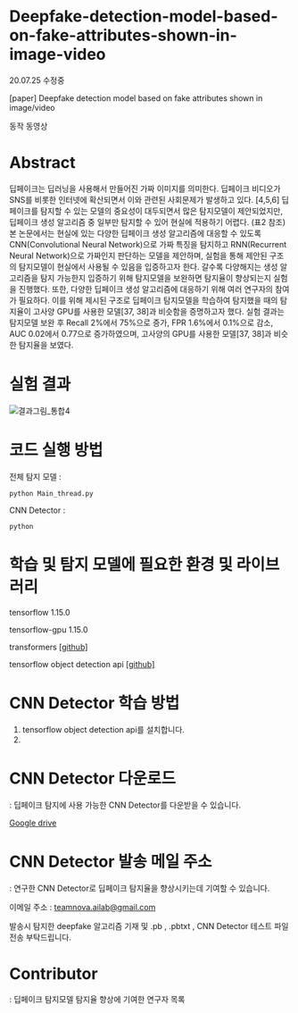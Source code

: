 # Deepfake-detection-model-based-on-fake-attributes-shown-in-image-video
20.07.25 수정중

[paper] Deepfake detection model based on fake attributes shown in image/video

동작 동영상 

# Abstract
딥페이크는 딥러닝을 사용해서 만들어진 가짜 이미지를 의미한다. 딥페이크 비디오가 SNS를 비롯한 인터넷에 확산되면서 이와 관련된 사회문제가 발생하고 있다. [4,5,6] 딥페이크를 탐지할 수 있는 모델의 중요성이 대두되면서 많은 탐지모델이 제안되었지만, 딥페이크 생성 알고리즘 중 일부만 탐지할 수 있어 현실에 적용하기 어렵다. (표2 참조) 본 논문에서는 현실에 있는 다양한 딥페이크 생성 알고리즘에 대응할 수 있도록 CNN(Convolutional Neural Network)으로 가짜 특징을 탐지하고 RNN(Recurrent Neural Network)으로 가짜인지 판단하는 모델을 제안하며, 실험을 통해 제안된 구조의 탐지모델이 현실에서 사용될 수 있음을 입증하고자 한다. 갈수록 다양해지는 생성 알고리즘을 탐지 가능한지 입증하기 위해 탐지모델을 보완하면 탐지율이 향상되는지 실험을 진행했다. 또한, 다양한 딥페이크 생성 알고리즘에 대응하기 위해 여러 연구자의 참여가 필요하다. 이를 위해 제시된 구조로 딥페이크 탐지모델을 학습하여 탐지했을 때의 탐지율이 고사양 GPU를 사용한 모델[37, 38]과 비슷함을 증명하고자 했다. 실험 결과는 탐지모델 보완 후 Recall 2%에서 75%으로 증가, FPR 1.6%에서 0.1%으로 감소, AUC 0.02에서 0.77으로 증가하였으며, 고사양의 GPU를 사용한 모델[37, 38]과 비슷한 탐지율을 보였다. 

# 실험 결과
![결과그림_통합4](https://user-images.githubusercontent.com/44520048/88448935-d94a9900-ce7d-11ea-9f42-93ed932432c9.png)

# 코드 실행 방법

전체 탐지 모델 : 
<pre><code>python Main_thread.py</code></pre>

CNN Detector : 
<pre><code>python </code></pre>



# 학습 및 탐지 모델에 필요한 환경 및 라이브러리

tensorflow 1.15.0

tensorflow-gpu 1.15.0

transformers [[github]](https://github.com/huggingface/transformers)

tensorflow object detection api [[github]](https://github.com/tensorflow/models/tree/master/research/object_detection)


# CNN Detector 학습 방법 
 1. tensorflow object detection api를 설치합니다.
 2. 

# CNN Detector 다운로드 
: 딥페이크 탐지에 사용 가능한 CNN Detector를 다운받을 수 있습니다.

[Google drive](https://drive.google.com/drive/folders/1r7e7sbfoyVV-INuTLlTw8CoZvBESRWS5?usp=sharing)


# CNN Detector 발송 메일 주소 
: 연구한 CNN Detector로 딥페이크 탐지율을 향상시키는데 기여할 수 있습니다.

이메일 주소 : [teamnova.ailab@gmail.com](teamnova.ailab@gmail.com)

발송시 탐지한 deepfake 알고리즘 기재 및 .pb , .pbtxt , CNN Detector 테스트 파일 전송 부탁드립니다. 


# Contributor
: 딥페이크 탐지모델 탐지율 향상에 기여한 연구자 목록 

